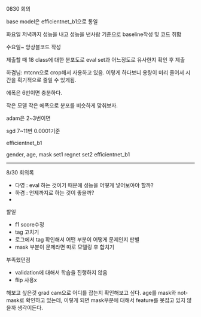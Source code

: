 0830 회의

base model은 efficientnet_b1으로 통일

화요일 저녁까지 성능을 내고
성능을 낸사람 기준으로 baseline작성 및 코드 취합

수요일~ 앙상블코드 작성

제출할 때 18 class에 대한 분포도로 eval set과 어느정도로 유사한지 확인 후 제출


하겸님:
mtcnn으로 crop해서 사용하고 있음. 이렇게 하다보니 용량이 미리 줄어서 시간을 획기적으로 줄일 수 있게됨.

에폭은 6번이면 충분하다.

작은 모델 작은 에폭으로 분포를 비슷하게 맞춰보자.

adam은 2~3번이면 

sgd 7~11번 0.0001기준


efficientnet_b1



gender, age, mask set1 regnet
set2 efficientnet_b1


------
8/30 회의록
- 다영 : eval 하는 것이기 때문에 성능을 어떻게 넣어보아야 할까?
- 하겸 : 언제까지로 하는 것이 좋을까?
- 


할일
- f1 score수정
- tag 고치기
- 로그에서 tag 확인해서 어떤 부분이 어떻게 문제인지 판별
- mask 부분이 문제라면 따로 모델링 후 합치기

부족했던점
- validation에 대해서 학습을 진행하지 않음
- flip 사용x


해보고 싶은것 grad cam으로 어디를 잡는지 확인해보고 싶다. 
age를 mask와 not-mask로 확인하고 있는데, 이렇게 되면 mask부분에 대해서 feature를 못잡고 있지 않을까 생각이든다.